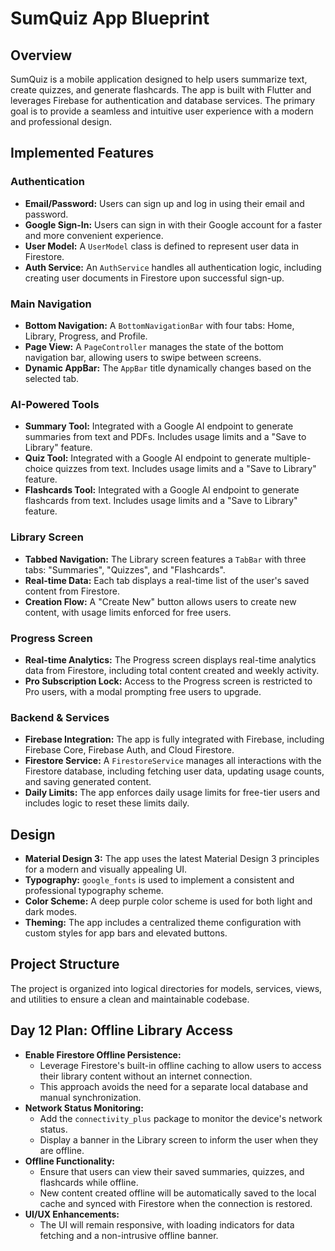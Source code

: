 # SumQuiz App Blueprint

## Overview

SumQuiz is a mobile application designed to help users summarize text, create quizzes, and generate flashcards. The app is built with Flutter and leverages Firebase for authentication and database services. The primary goal is to provide a seamless and intuitive user experience with a modern and professional design.

## Implemented Features

### Authentication

- **Email/Password:** Users can sign up and log in using their email and password.
- **Google Sign-In:** Users can sign in with their Google account for a faster and more convenient experience.
- **User Model:** A `UserModel` class is defined to represent user data in Firestore.
- **Auth Service:** An `AuthService` handles all authentication logic, including creating user documents in Firestore upon successful sign-up.

### Main Navigation

- **Bottom Navigation:** A `BottomNavigationBar` with four tabs: Home, Library, Progress, and Profile.
- **Page View:** A `PageController` manages the state of the bottom navigation bar, allowing users to swipe between screens.
- **Dynamic AppBar:** The `AppBar` title dynamically changes based on the selected tab.

### AI-Powered Tools

- **Summary Tool:** Integrated with a Google AI endpoint to generate summaries from text and PDFs. Includes usage limits and a "Save to Library" feature.
- **Quiz Tool:** Integrated with a Google AI endpoint to generate multiple-choice quizzes from text. Includes usage limits and a "Save to Library" feature.
- **Flashcards Tool:** Integrated with a Google AI endpoint to generate flashcards from text. Includes usage limits and a "Save to Library" feature.

### Library Screen

- **Tabbed Navigation:** The Library screen features a `TabBar` with three tabs: "Summaries", "Quizzes", and "Flashcards".
- **Real-time Data:** Each tab displays a real-time list of the user's saved content from Firestore.
- **Creation Flow:** A "Create New" button allows users to create new content, with usage limits enforced for free users.

### Progress Screen

- **Real-time Analytics:** The Progress screen displays real-time analytics data from Firestore, including total content created and weekly activity.
- **Pro Subscription Lock:** Access to the Progress screen is restricted to Pro users, with a modal prompting free users to upgrade.

### Backend & Services

- **Firebase Integration:** The app is fully integrated with Firebase, including Firebase Core, Firebase Auth, and Cloud Firestore.
- **Firestore Service:** A `FirestoreService` manages all interactions with the Firestore database, including fetching user data, updating usage counts, and saving generated content.
- **Daily Limits:** The app enforces daily usage limits for free-tier users and includes logic to reset these limits daily.

## Design

- **Material Design 3:** The app uses the latest Material Design 3 principles for a modern and visually appealing UI.
- **Typography:** `google_fonts` is used to implement a consistent and professional typography scheme.
- **Color Scheme:** A deep purple color scheme is used for both light and dark modes.
- **Theming:** The app includes a centralized theme configuration with custom styles for app bars and elevated buttons.

## Project Structure

The project is organized into logical directories for models, services, views, and utilities to ensure a clean and maintainable codebase.

## Day 12 Plan: Offline Library Access

- **Enable Firestore Offline Persistence:**
    - Leverage Firestore's built-in offline caching to allow users to access their library content without an internet connection.
    - This approach avoids the need for a separate local database and manual synchronization.
- **Network Status Monitoring:**
    - Add the `connectivity_plus` package to monitor the device's network status.
    - Display a banner in the Library screen to inform the user when they are offline.
- **Offline Functionality:**
    - Ensure that users can view their saved summaries, quizzes, and flashcards while offline.
    - New content created offline will be automatically saved to the local cache and synced with Firestore when the connection is restored.
- **UI/UX Enhancements:**
    - The UI will remain responsive, with loading indicators for data fetching and a non-intrusive offline banner.
